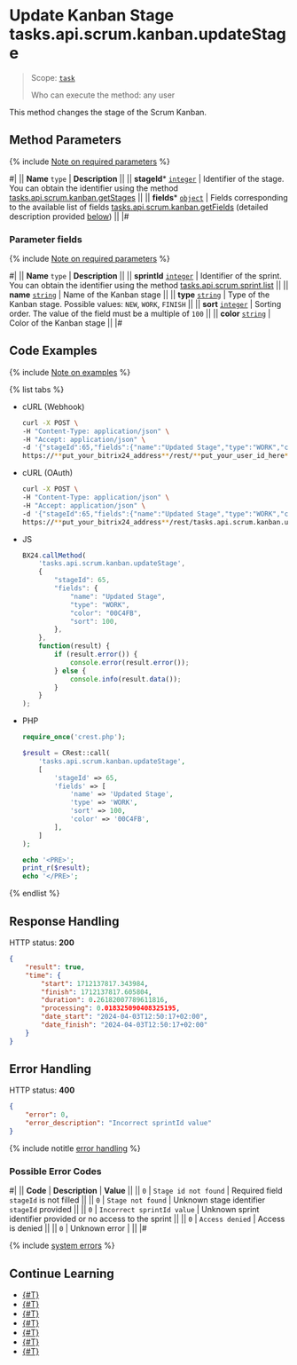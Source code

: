 # Update Kanban Stage tasks.api.scrum.kanban.updateStage

> Scope: [`task`](../../../scopes/permissions.md)
>
> Who can execute the method: any user

This method changes the stage of the Scrum Kanban.

## Method Parameters

{% include [Note on required parameters](../../../../_includes/required.md) %}

#|
|| **Name**
`type` | **Description** ||
|| **stageId***
[`integer`](../../../data-types.md) | Identifier of the stage. You can obtain the identifier using the method [tasks.api.scrum.kanban.getStages](./tasks-api-scrum-kanban-get-stages.md) ||
|| **fields***
[`object`](../../../data-types.md) | Fields corresponding to the available list of fields [tasks.api.scrum.kanban.getFields](./tasks-api-scrum-kanban-get-fields.md) (detailed description provided [below](#parametr-fields)) ||
|#

### Parameter fields

{% include [Note on required parameters](../../../../_includes/required.md) %}

#|
|| **Name**
`type` | **Description** ||
|| **sprintId**
[`integer`](../../../data-types.md) | Identifier of the sprint. You can obtain the identifier using the method [tasks.api.scrum.sprint.list](../sprint/tasks-api-scrum-sprint-list.md) ||
|| **name**
[`string`](../../../data-types.md) | Name of the Kanban stage ||
|| **type**
[`string`](../../../data-types.md) | Type of the Kanban stage. Possible values: `NEW`, `WORK`, `FINISH` ||
|| **sort**
[`integer`](../../../data-types.md) | Sorting order. The value of the field must be a multiple of `100` ||
|| **color**
[`string`](../../../data-types.md) | Color of the Kanban stage ||
|#

## Code Examples

{% include [Note on examples](../../../../_includes/examples.md) %}

{% list tabs %}

- cURL (Webhook)

    ```bash
    curl -X POST \
    -H "Content-Type: application/json" \
    -H "Accept: application/json" \
    -d '{"stageId":65,"fields":{"name":"Updated Stage","type":"WORK","color":"00C4FB","sort":100}}' \
    https://**put_your_bitrix24_address**/rest/**put_your_user_id_here**/**put_your_webhook_here**/tasks.api.scrum.kanban.updateStage
    ```

- cURL (OAuth)

    ```bash
    curl -X POST \
    -H "Content-Type: application/json" \
    -H "Accept: application/json" \
    -d '{"stageId":65,"fields":{"name":"Updated Stage","type":"WORK","color":"00C4FB","sort":100},"auth":"**put_access_token_here**"}' \
    https://**put_your_bitrix24_address**/rest/tasks.api.scrum.kanban.updateStage
    ```

- JS

    ```js
    BX24.callMethod(
        'tasks.api.scrum.kanban.updateStage',
        {
            "stageId": 65,
            "fields": {
                "name": "Updated Stage",
                "type": "WORK",
                "color": "00C4FB",
                "sort": 100,
            },
        },
        function(result) {
            if (result.error()) {
                console.error(result.error());
            } else {
                console.info(result.data());
            }
        }
    );
    ```

- PHP

    ```php
    require_once('crest.php');

    $result = CRest::call(
        'tasks.api.scrum.kanban.updateStage',
        [
            'stageId' => 65,
            'fields' => [
                'name' => 'Updated Stage',
                'type' => 'WORK',
                'sort' => 100,
                'color' => '00C4FB',
            ],
        ]
    );

    echo '<PRE>';
    print_r($result);
    echo '</PRE>';
    ```

{% endlist %}

## Response Handling

HTTP status: **200**

```json
{
    "result": true,
    "time": {
        "start": 1712137817.343984,
        "finish": 1712137817.605804,
        "duration": 0.26182007789611816,
        "processing": 0.018325090408325195,
        "date_start": "2024-04-03T12:50:17+02:00",
        "date_finish": "2024-04-03T12:50:17+02:00"
    }
}
```

## Error Handling

HTTP status: **400**

```json
{
    "error": 0,
    "error_description": "Incorrect sprintId value"
}
```

{% include notitle [error handling](../../../../_includes/error-info.md) %}

### Possible Error Codes

#|
|| **Code** | **Description** | **Value** ||
|| `0` | `Stage id not found` | Required field `stageId` is not filled ||
|| `0` | `Stage not found` | Unknown stage identifier `stageId` provided ||
|| `0` | `Incorrect sprintId value` | Unknown sprint identifier provided or no access to the sprint ||
|| `0` | `Access denied` | Access is denied ||
|| `0` | Unknown error | ||
|#

{% include [system errors](../../../../_includes/system-errors.md) %}

## Continue Learning

- [{#T}](./index.md)
- [{#T}](./tasks-api-scrum-kanban-add-stage.md)
- [{#T}](./tasks-api-scrum-kanban-add-task.md)
- [{#T}](./tasks-api-scrum-kanban-delete-stage.md)
- [{#T}](./tasks-api-scrum-kanban-delete-task.md)
- [{#T}](./tasks-api-scrum-kanban-get-fields.md)
- [{#T}](./tasks-api-scrum-kanban-get-stages.md)